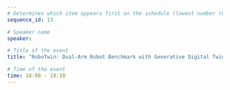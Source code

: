```yaml
---
# Determines which item appears first on the schedule (lowest number (0) appears first)
sequence_id: 13

# Speaker name
speaker: 

# Title of the event
title: "RoboTwin: Dual-Arm Robot Benchmark with Generative Digital Twins (Oral Talk 6)"

# Time of the event
time: 18:00 - 18:10
---
```


